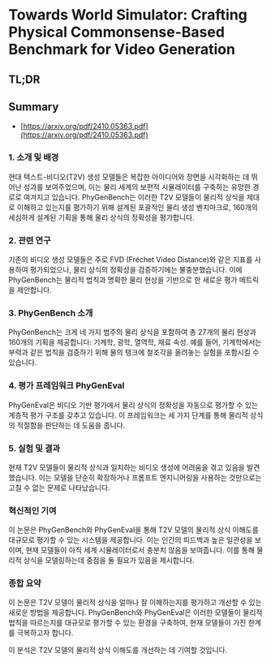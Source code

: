 # Towards World Simulator: Crafting Physical Commonsense-Based Benchmark for Video Generation
## TL;DR
## Summary
- [https://arxiv.org/pdf/2410.05363.pdf](https://arxiv.org/pdf/2410.05363.pdf)

### 1. 소개 및 배경
현대 텍스트-비디오(T2V) 생성 모델들은 복잡한 아이디어와 장면을 시각화하는 데 뛰어난 성과를 보여주었으며, 이는 물리 세계의 보편적 시뮬레이터를 구축하는 유망한 경로로 여겨지고 있습니다. PhyGenBench는 이러한 T2V 모델들이 물리적 상식을 제대로 이해하고 있는지를 평가하기 위해 설계된 포괄적인 물리 생성 벤치마크로, 160개의 세심하게 설계된 기획을 통해 물리 상식의 정확성을 평가합니다.

### 2. 관련 연구
기존의 비디오 생성 모델들은 주로 FVD (Fréchet Video Distance)와 같은 지표를 사용하여 평가되었으나, 물리 상식의 정확성을 검증하기에는 불충분했습니다. 이에 PhyGenBench는 물리적 법칙과 명확한 물리 현상을 기반으로 한 새로운 평가 메트릭을 제안합니다.

### 3. PhyGenBench 소개
PhyGenBench는 크게 네 가지 범주의 물리 상식을 포함하여 총 27개의 물리 현상과 160개의 기획을 제공합니다: 기계학, 광학, 열역학, 재료 속성. 예를 들어, 기계학에서는 부력과 같은 법칙을 검증하기 위해 물의 탱크에 철조각을 올려놓는 실험을 포함시킬 수 있습니다.

### 4. 평가 프레임워크 PhyGenEval
PhyGenEval은 비디오 기반 평가에서 물리 상식의 정확성을 자동으로 평가할 수 있는 계층적 평가 구조를 갖추고 있습니다. 이 프레임워크는 세 가지 단계를 통해 물리적 상식의 적절함을 판단하는 데 도움을 줍니다.

### 5. 실험 및 결과
현재 T2V 모델들이 물리적 상식과 일치하는 비디오 생성에 어려움을 겪고 있음을 발견했습니다. 이는 모델을 단순히 확장하거나 프롬프트 엔지니어링을 사용하는 것만으로는 고칠 수 없는 문제로 나타났습니다.

### 혁신적인 기여
이 논문은 PhyGenBench와 PhyGenEval을 통해 T2V 모델의 물리적 상식 이해도를 대규모로 평가할 수 있는 시스템을 제공합니다. 이는 인간의 피드백과 높은 일관성을 보이며, 현재 모델들이 아직 세계 시뮬레이터로서 충분치 않음을 보여줍니다. 이를 통해 물리적 상식을 모델링하는데 중점을 둘 필요가 있음을 제시합니다.

### 종합 요약
이 논문은 T2V 모델이 물리적 상식을 얼마나 잘 이해하는지를 평가하고 개선할 수 있는 새로운 방법을 제공합니다. PhyGenBench와 PhyGenEval은 이러한 모델들이 물리적 법칙을 따르는지를 대규모로 평가할 수 있는 환경을 구축하여, 현재 모델들이 가진 한계를 극복하고자 합니다.

이 분석은 T2V 모델의 물리적 상식 이해도를 개선하는 데 기여할 것입니다.